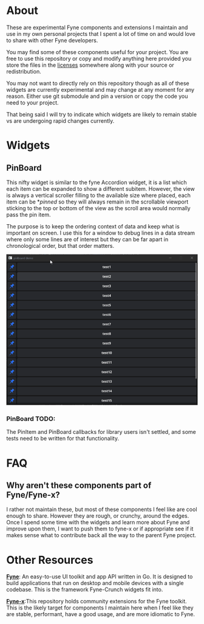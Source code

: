 # About
These are experimental Fyne components and extensions I maintain and use in my own personal projects that I spent a lot of time on and would love to share with other Fyne developers. 

You may find some of these components useful for your project. You are free to use this repository or copy and modify anything here provided you store the files in the [licenses](licenses) somewhere along with your source or redistribution.  

You may not want to directly rely on this repository though as all of these widgets are currently experimental and may change at any moment for any reason. Either use git submodule and pin a version or copy the code you need to your project.

That being said I will try to indicate which widgets are likely to remain stable vs are undergoing rapid changes currently.

# Widgets
## PinBoard

This nifty widget is similar to the fyne Accordion widget, it is a list which each item can be expanded to show a different subitem.  However, the view is always a vertical scroller filling to the available size where placed, each item can be **pinned* so they will always remain in the scrollable viewport sticking to the top or bottom of the view as the scroll area would normally pass the pin item.

The purpose is to keep the ordering context of data and keep what is important on screen.  I use this for a window to debug lines in a data stream where only some lines are of interest but they can be far apart in chronological order, but that order matters.

![Pinbord.png](docs/pinboarddemo.gif)

### PinBoard TODO:
The PinItem and PinBoard callbacks for library users isn't settled, and some tests need to be written for that functionality.

# FAQ

## Why aren't these components part of Fyne/Fyne-x?
I rather not maintain these, but most of these components I feel like are cool enough to share. However they are rough, or crunchy, around the edges. Once I spend some time with the widgets and learn more about Fyne and improve upon them, I want to push them to fyne-x or if appropriate see if it makes sense what to contribute back all the way to the parent Fyne project.

# Other Resources
**[Fyne](https://github.com/fyne-io/fyne)**: An easy-to-use UI toolkit and app API written in Go.
It is designed to build applications that run on desktop and mobile devices with a
single codebase. This is the framework Fyne-Crunch widgets fit into.

**[Fyne-x](https://github.com/fyne-io/fyne-x)**:This repository holds community extensions for the Fyne toolkit. This is the likely target for components I maintain here when I feel like they are stable, performant, have a good usage, and are more idiomatic to Fyne.


